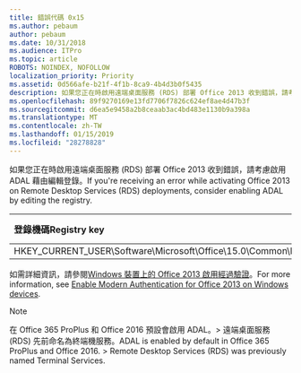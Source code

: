 ```yaml
---
title: 錯誤代碼 0x15
ms.author: pebaum
author: pebaum
ms.date: 10/31/2018
ms.audience: ITPro
ms.topic: article
ROBOTS: NOINDEX, NOFOLLOW
localization_priority: Priority
ms.assetid: 0d566afe-b21f-4f1b-8ca9-4b4d3b0f5435
description: 如果您正在時啟用遠端桌面服務 (RDS) 部署 Office 2013 收到錯誤，請考慮啟用 ADAL 藉由編輯登錄。
ms.openlocfilehash: 89f9270169e13fd7706f7826c624ef8ae4d47b3f
ms.sourcegitcommit: d6ea5e9458a2b8ceaab3ac4bd483e1130b9a398a
ms.translationtype: MT
ms.contentlocale: zh-TW
ms.lasthandoff: 01/15/2019
ms.locfileid: "28278828"
---
```

<span data-ttu-id="84561-103">如果您正在時啟用遠端桌面服務 (RDS) 部署 Office 2013 收到錯誤，請考慮啟用 ADAL 藉由編輯登錄。</span><span class="sxs-lookup"><span data-stu-id="84561-103">If you're receiving an error while activating Office 2013 on Remote Desktop Services (RDS) deployments, consider enabling ADAL by editing the registry.</span></span> 
  
|<span data-ttu-id="84561-104">**登錄機碼**</span><span class="sxs-lookup"><span data-stu-id="84561-104">**Registry key**</span></span>|<span data-ttu-id="84561-105">**類型**</span><span class="sxs-lookup"><span data-stu-id="84561-105">**Type**</span></span>|<span data-ttu-id="84561-106">**值**</span><span class="sxs-lookup"><span data-stu-id="84561-106">**Value**</span></span>|
|:-----|:-----|:-----|
|<span data-ttu-id="84561-107">HKEY_CURRENT_USER\Software\Microsoft\Office\15.0\Common\Identity\EnableADAL</span><span class="sxs-lookup"><span data-stu-id="84561-107">HKEY_CURRENT_USER\Software\Microsoft\Office\15.0\Common\Identity\EnableADAL</span></span>  <br/> |<span data-ttu-id="84561-108">REG_DWORD</span><span class="sxs-lookup"><span data-stu-id="84561-108">REG_DWORD</span></span>  <br/> |<span data-ttu-id="84561-109">1</span><span class="sxs-lookup"><span data-stu-id="84561-109">1</span></span>  <br/> |
   
<span data-ttu-id="84561-110">如需詳細資訊，請參閱[Windows 裝置上的 Office 2013 啟用經過驗證](https://docs.microsoft.com/office365/admin/security-and-compliance/enable-modern-authentication)。</span><span class="sxs-lookup"><span data-stu-id="84561-110">For more information, see [Enable Modern Authentication for Office 2013 on Windows devices](https://docs.microsoft.com/office365/admin/security-and-compliance/enable-modern-authentication).</span></span>
  
> [!NOTE]
>  <span data-ttu-id="84561-p101">在 Office 365 ProPlus 和 Office 2016 預設會啟用 ADAL。> 遠端桌面服務 (RDS) 先前命名為終端機服務。</span><span class="sxs-lookup"><span data-stu-id="84561-p101">ADAL is enabled by default in Office 365 ProPlus and Office 2016. >  Remote Desktop Services (RDS) was previously named Terminal Services.</span></span> 
  

